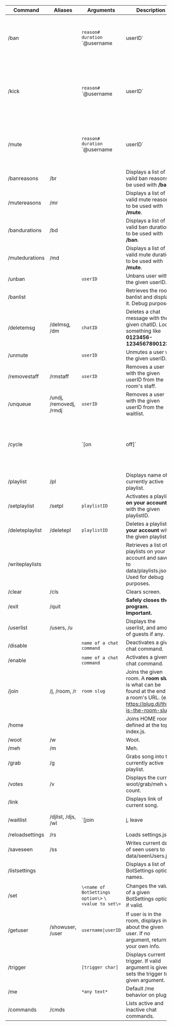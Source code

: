|Command        |Aliases|Arguments|Description|Example(s)|
|---------------|-------|---------|-----------|----------|
|/ban           |       |`reason#` `duration` `@username|userID`|Bans a user in the room with given username or userID, reason# and duration.|`/ban 1 h @baduser`, `/ban 4 f 1234567`|
|/kick          |       |`reason#` `@username|userID`|Bans a user in the room with given username or userID and reason#, then unbans them 2.5 seconds later.|`/kick 2 @username`, `/kick 5 1234567`|
|/mute          |       |`reason#` `duration` `@username|userID`|Mutes a user in the room with given username or userID, reason# and duration.|`/mute 3 s @user`, `/mute 2 m 1234567`|
|/banreasons    |/br    |         |Displays a list of valid ban reasons to be used with **/ban**.||
|/mutereasons   |/mr    |         |Displays a list of valid mute reasons to be used with **/mute**.||
|/bandurations  |/bd    |         |Displays a list of valid ban durations to be used with **/ban**.||
|/mutedurations |/md    |         |Displays a list of valid mute durations to be used with **/mute**.||
|/unban         |       |`userID` |Unbans user with the given userID.|`/unban 1234567`|
|/banlist       |       |         |Retrieves the room's banlist and displays it. Debug purposes.|
|/deletemsg     |/delmsg, /dm|`chatID`|Deletes a chat message with the given chatID. Looks something like **0123456-1234567890123**|`/dm 1234567-1417172092351`|
|/unmute        |       |`userID` |Unmutes a user with the given userID.|`/unmute 1234567`|
|/removestaff   |/rmstaff|`userID`|Removes a user with the given userID from the room's staff.|`/rmstaff 1234567`|
|/unqueue       |/undj, /removedj, /rmdj|`userID`|Removes a user with the given userID from the waitlist.|`/rmdj 1234567`|
|/cycle         |       |`[on | off]`|Displays current waitlist cycle status. If **on** is given, turns cycle ON. If **off**, turns cycle OFF.|`/cycle on`, `/cycle off`|
|/playlist      |/pl    |         |Displays name of currently active playlist.|
|/setplaylist   |/setpl |`playlistID`|Activates a playlist **on your account** with the given playlistID.|`/setpl 45678901`|
|/deleteplaylist|/deletepl|`playlistID`|Deletes a playlist **on your account** with the given playlistID.|`/deletepl 45678901`|
|/writeplaylists|       |         |Retrieves a list of playlists on your account and saves it to data/playlists.json. Used for debug purposes.|
|/clear         |/cls   |         |Clears screen.|
|/exit          |/quit  |         |**Safely closes the program. Important.**|
|/userlist      |/users, /u|      |Displays the userlist, and amount of guests if any.|
|/disable       |       |`name of a chat command`|Deactivates a given chat command.|`/disable 8ball`|
|/enable        |       |`name of a chat command`|Activates a given chat command.|`/enable roll`|
|/join          |/j, /room, /r|`room slug`|Joins the given room. A **room slug** is what can be found at the end of a room's URL. (e.g. https://plug.dj/this-is-the-room-slug)|`/j its-a-trap-and-edm`|
|/home          |       |         |Joins HOME room defined at the top of index.js.|
|/woot          |/w     |         |Woot.|
|/meh           |/m     |         |Meh.|
|/grab          |/g     |         |Grabs song into the currently active playlist.|
|/votes         |/v     |         |Displays the current woot/grab/meh vote count.|
|/link          |       |         |Displays link of current song.|
|/waitlist      |/djlist, /djs, /wl|`[join|j, leave|l, lock, unlock]` `[clear (if lock)]`|If no argument, displays the waitlist and its lock/cycle status. join: joins waitlist. leave: leaves waitlist. lock: locks waitlist; if **clear** is given, clears waitlist too. unlock: unlocks waitlist.|`/wl lock clear`, `/wl unlock`, `/wl j`, `/wl l`|
|/reloadsettings|/rs    |         |Loads settings.json|
|/saveseen      |/ss    |         |Writes current data of seen users to data/seenUsers.json|
|/listsettings  |       |         |Displays a list of BotSettings option names.|
|/set           |       |`\<name of BotSettings option\>` `\<value to set\>`|Changes the value of a given BotSettings option, if valid.|`/set timestampColor cyan`, `/set welcomeusers true`|
|/getuser       |/showuser, /user|`username\|userID`|If user is in the room, displays info about the given user. If no argument, returns your own info.|`/user`, `/user someoneinroom`, `/user 1234567`|
|/trigger       |       |`[trigger char]`|Displays current trigger. If valid argument is given, sets the trigger to given argument.|`/trigger $`|
|/me            |       |`*any text*`|Default /me behavior on plug.dj.|`/me hello`|
|/commands      |/cmds  |         |Lists active and inactive chat commands.|
